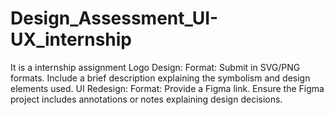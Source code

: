 # Design_Assessment_UI-UX_internship
It is a internship assignment
Logo Design:
Format: Submit in SVG/PNG formats.
Include a brief description explaining the symbolism and design elements used.
UI Redesign:
Format: Provide a Figma link.
Ensure the Figma project includes annotations or notes explaining design decisions.
